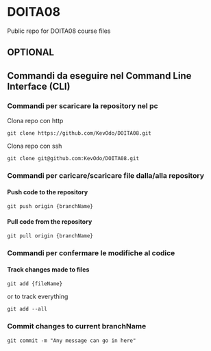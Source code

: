 # DOITA08
Public repo for DOITA08 course files

## OPTIONAL
## Commandi da eseguire nel Command Line Interface (CLI)
### Commandi per scaricare la repository nel pc

Clona repo con http
```
git clone https://github.com/KevOdo/DOITA08.git
```

Clona repo con ssh
```
git clone git@github.com:KevOdo/DOITA08.git
```
###  Commandi per caricare/scaricare file dalla/alla repository
#### Push code to the repository
```
git push origin {branchName}
```
#### Pull code from the repository
```
git pull origin {branchName}
```
### Commandi per confermare le modifiche al codice
#### Track changes made to files
```
git add {fileName}
```
or to track everything
```
git add --all
```
### Commit changes to current branchName
```
git commit -m "Any message can go in here"
```
